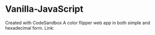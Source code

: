 # Vanilla-JavaScript
Created with CodeSandbox
A color flipper web app in both simple and hexadecimal form.
Link:
